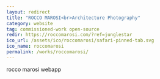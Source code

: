 ```yaml
---
layout: redirect
title: "ROCCO MAROSI<br>Architecture Photography"
category: website
tag: commissioned-work open-source
redir: https://roccomarosi.com/?ref=junglestar
ico_url: /assets/ico/roccomarosi/safari-pinned-tab.svg
ico_name: roccomarosi
permalink: /works/roccomarosi/
---
```


rocco marosi webapp

